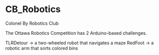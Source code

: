 # CB_Robotics

Colonel By Robotics Club

The Ottawa Robotics Competition has 2 Arduino-based challenges.

TLRDetour -> a two-wheeled robot that navigates a maze
RedFoot -> a robotic arm that sorts colored bins
